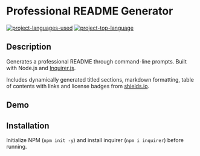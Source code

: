 # Professional README Generator
  [![project-languages-used](https://img.shields.io/github/languages/count/katiechurchwell/readme-generator?color=important)](https://github.com/imbingz/Github-Readme-Template)
  [![project-top-language](https://img.shields.io/github/languages/top/katiechurchwell/readme-generator?color=blueviolet)](https://github.com/imbingz/Github-Readme-Template)

## Description
Generates a professional README through command-line prompts. Built with Node.js and [Inquirer.js](https://github.com/SBoudrias/Inquirer.js).

Includes dynamically generated titled sections, markdown formatting, table of contents with links and license badges from [shields.io](https://shields.io/category/license).

## Demo


## Installation
Initialize NPM (`npm init -y`) and install inquirer (`npm i inquirer`) before running.

